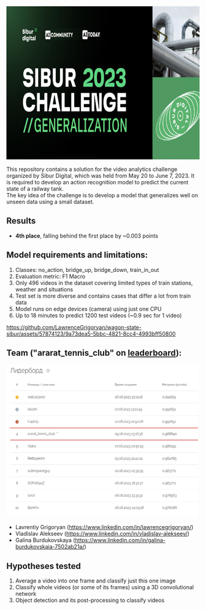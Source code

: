<img src="docs/poster.png" width="1000" height="400">

This repository contains a solution for the video analytics challenge organized by Sibur Digital, which was held from May 20 to June 7, 2023. 
It is required to develop an action recognition model to predict the current state of a railway tank. \
The key idea of the challenge is to develop a model that generalizes well on unseen data using a small dataset.

## Results

- **4th place**, falling behind the first place by ~0.003 points


## Model requirements and limitations:

1. Classes: no_action, bridge_up, bridge_down, train_in_out 
2. Evaluation metric: F1 Macro
3. Only 496 videos in the dataset covering limited types of train stations, weather and situations
4. Test set is more diverse and contains cases that differ a lot from train data
5. Model runs on edge devices (camera) using just one CPU
6. Up to 18 minutes to predict 1200 test videos (~0.9 sec for 1 video)


https://github.com/LawrenceGrigoryan/wagon-state-sibur/assets/57874123/9a73dea5-5bbc-4821-8cc4-4993bff50800


## Team ("ararat_tennis_club" on [leaderboard](https://platform.aitoday.ru/event/9)):
<img src="docs/leaderboard.png" width="500" height="400">

- Lavrentiy Grigoryan (https://www.linkedin.com/in/lawrencegrigoryan/)
- Vladislav Alekseev (https://www.linkedin.com/in/vladislav-alekseev/)
- Galina Burdukovskaya (https://www.linkedin.com/in/galina-burdukovskaia-7502ab21a/)


## Hypotheses tested

1. Average a video into one frame and classify just this one image
2. Classify whole videos (or some of its frames) using a 3D convolutional network
3. Object detection and its post-processing to classify videos

